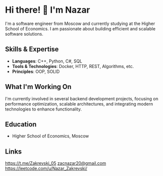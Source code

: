 # Hi there! 👋 I'm Nazar

I'm a software engineer from Moscow and currently studying at the Higher School of Economics. I am passionate about building efficient and scalable software solutions.

## Skills & Expertise

- **Languages**: C++, Python, C#, SQL
- **Tools & Technologies**: Docker, HTTP, REST, Algorithms, etc.
- **Principles**: OOP, SOLID

## What I'm Working On

I'm currently involved in several backend development projects, focusing on performance optimization, scalable architectures, and integrating modern technologies to enhance functionality.

## Education

- Higher School of Economics, Moscow

## Links

https://t.me/Zakrevski_05
zacnazar20@gmail.com
https://leetcode.com/u/Nazar_Zakrevski/
